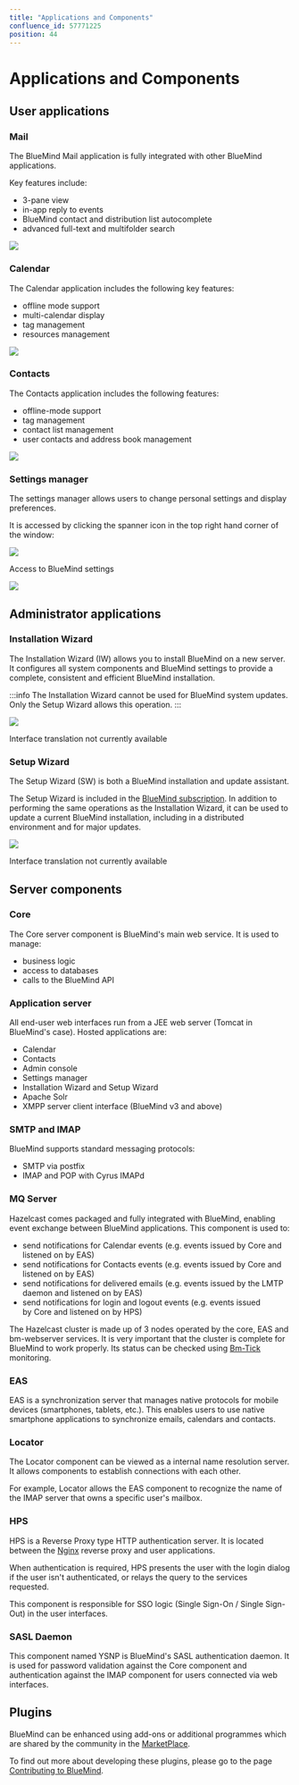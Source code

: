 ```yaml
---
title: "Applications and Components"
confluence_id: 57771225
position: 44
---
```

# Applications and Components


## User applications

### Mail

The BlueMind Mail application is fully integrated with other BlueMind applications.

Key features include:

- 3-pane view
- in-app reply to events
- BlueMind contact and distribution list autocomplete
- advanced full-text and multifolder search


![](../../attachments/57771225/57771229.png)

### Calendar

The Calendar application includes the following key features:

- offline mode support
- multi-calendar display
- tag management
- resources management


![](../../attachments/57771225/57771233.png)

### Contacts

The Contacts application includes the following features:

- offline-mode support
- tag management
- contact list management
- user contacts and address book management 


![](../../attachments/57771225/57771231.png)

### Settings manager

The settings manager allows users to change personal settings and display preferences.

It is accessed by clicking the spanner icon in the top right hand corner of the window:


 ![](../../attachments/57770060/57770070.png) 


 


Access to BlueMind settings


 ![](../../attachments/57771225/57771235.png) 

## Administrator applications

### Installation Wizard

The Installation Wizard (IW) allows you to install BlueMind on a new server. It configures all system components and BlueMind settings to provide a complete, consistent and efficient BlueMind installation.


:::info
The Installation Wizard cannot be used for BlueMind system updates. Only the Setup Wizard allows this operation.
:::


![](../../attachments/57771225/57771240.png)


Interface translation not currently available


### Setup Wizard

The Setup Wizard (SW) is both a BlueMind installation and update assistant.

The Setup Wizard is included in the [BlueMind subscription](http://www.blue-mind.net/solutions/article/solution-professionnelle). In addition to performing the same operations as the Installation Wizard, it can be used to update a current BlueMind installation, including in a distributed environment and for major updates.


![](../../attachments/57771225/57771241.png)


Interface translation not currently available


## Server components

### Core

The Core server component is BlueMind's main web service. It is used to manage:

- business logic
- access to databases
- calls to the BlueMind API


### Application server

All end-user web interfaces run from a JEE web server (Tomcat in BlueMind's case). Hosted applications are:

- Calendar
- Contacts 
- Admin console
- Settings manager
- Installation Wizard and Setup Wizard
- Apache Solr 
- XMPP server client interface (BlueMind v3 and above)


### SMTP and IMAP

BlueMind supports standard messaging protocols:

- SMTP via postfix
- IMAP and POP with Cyrus IMAPd


### MQ Server

Hazelcast comes packaged and fully integrated with BlueMind, enabling event exchange between BlueMind applications. This component is used to:

- send notifications for Calendar events (e.g. events issued by Core and listened on by EAS)
- send notifications for Contacts events (e.g. events issued by Core and listened on by EAS)
- send notifications for delivered emails (e.g. events issued by the LMTP daemon and listened on by EAS)
- send notifications for login and logout events (e.g. events issued by Core and listened on by HPS)


The Hazelcast cluster is made up of 3 nodes operated by the core, EAS and bm-webserver services. It is very important that the cluster is complete for BlueMind to work properly. Its status can be checked using [Bm-Tick](/Guide_de_l_administrateur/Supervision/Monitoring_Bm_Tick/) monitoring.


### EAS

EAS is a synchronization server that manages native protocols for mobile devices (smartphones, tablets, etc.). This enables users to use native smartphone applications to synchronize emails, calendars and contacts.

### Locator

The Locator component can be viewed as a internal name resolution server. It allows components to establish connections with each other.

For example, Locator allows the EAS component to recognize the name of the IMAP server that owns a specific user's mailbox. 

### HPS

HPS is a Reverse Proxy type HTTP authentication server. It is located between the [Nginx](http://wiki.nginx.org/Main) reverse proxy and user applications.

When authentication is required, HPS presents the user with the login dialog if the user isn't authenticated, or relays the query to the services requested. 

This component is responsible for SSO logic (Single Sign-On / Single Sign-Out) in the user interfaces.

### SASL Daemon

This component named YSNP is BlueMind's SASL authentication daemon. It is used for password validation against the Core component and authentication against the IMAP component for users connected via web interfaces.

## Plugins

BlueMind can be enhanced using add-ons or additional programmes which are shared by the community in the [MarketPlace](https://marketplace.bluemind.net/).

To find out more about developing these plugins, please go to the page [Contributing to BlueMind](/Guide_du_développeur/Contribuer_à_BlueMind/).


